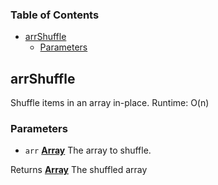 <!-- Generated by documentation.js. Update this documentation by updating the source code. -->

### Table of Contents

-   [arrShuffle][1]
    -   [Parameters][2]

## arrShuffle

Shuffle items in an array in-place. Runtime: O(n)

### Parameters

-   `arr` **[Array][3]** The array to shuffle.

Returns **[Array][3]** The shuffled array

[1]: #arrshuffle

[2]: #parameters

[3]: https://developer.mozilla.org/docs/Web/JavaScript/Reference/Global_Objects/Array
